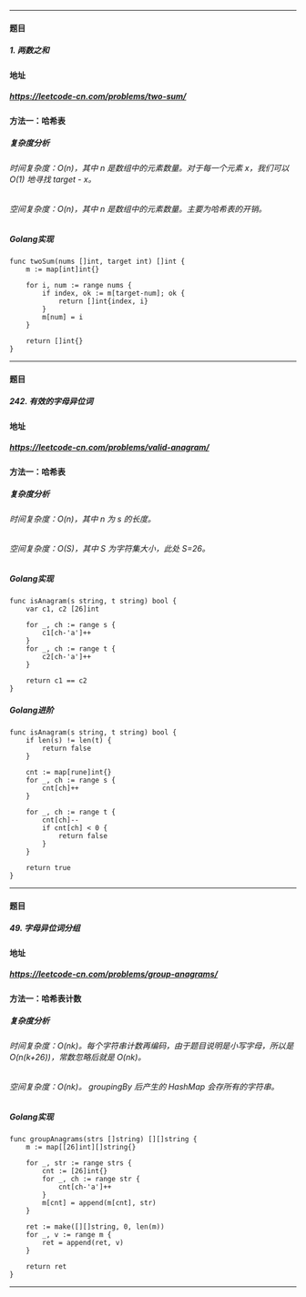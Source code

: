 ***
#### 题目
##### 1. 两数之和
#### 地址
##### https://leetcode-cn.com/problems/two-sum/
#### 方法一：哈希表
##### 复杂度分析
###### 时间复杂度：O(n)，其中 n 是数组中的元素数量。对于每一个元素 x，我们可以 O(1) 地寻找 target - x。
###### 空间复杂度：O(n)，其中 n 是数组中的元素数量。主要为哈希表的开销。
##### Golang实现
    func twoSum(nums []int, target int) []int {
        m := map[int]int{}
    
        for i, num := range nums {
            if index, ok := m[target-num]; ok {
                return []int{index, i}
            }
            m[num] = i
        }
    
        return []int{}
    }
***
#### 题目
##### 242. 有效的字母异位词
#### 地址
##### https://leetcode-cn.com/problems/valid-anagram/
#### 方法一：哈希表
##### 复杂度分析
###### 时间复杂度：O(n)，其中 n 为 s 的长度。
###### 空间复杂度：O(S)，其中 S 为字符集大小，此处 S=26。
##### Golang实现
    func isAnagram(s string, t string) bool {
        var c1, c2 [26]int
    
        for _, ch := range s {
            c1[ch-'a']++
        }
        for _, ch := range t {
            c2[ch-'a']++
        }
    
        return c1 == c2
    }
##### Golang进阶
    func isAnagram(s string, t string) bool {
        if len(s) != len(t) {
            return false
        }
    
        cnt := map[rune]int{}
        for _, ch := range s {
            cnt[ch]++
        }
    
        for _, ch := range t {
            cnt[ch]--
            if cnt[ch] < 0 {
                return false
            }
        }
        
        return true
    }
***
#### 题目
##### 49. 字母异位词分组
#### 地址
##### https://leetcode-cn.com/problems/group-anagrams/
#### 方法一：哈希表计数
##### 复杂度分析
###### 时间复杂度：O(nk)。每个字符串计数再编码，由于题目说明是小写字母，所以是 O(n(k+26))，常数忽略后就是 O(nk)。
###### 空间复杂度：O(nk)。 groupingBy 后产生的 HashMap 会存所有的字符串。
##### Golang实现
    func groupAnagrams(strs []string) [][]string {
        m := map[[26]int][]string{}
        
        for _, str := range strs {
            cnt := [26]int{}
            for _, ch := range str {
                cnt[ch-'a']++
            }
            m[cnt] = append(m[cnt], str)
        }
    
        ret := make([][]string, 0, len(m))
        for _, v := range m {
            ret = append(ret, v)
        }
    
        return ret
    }
***